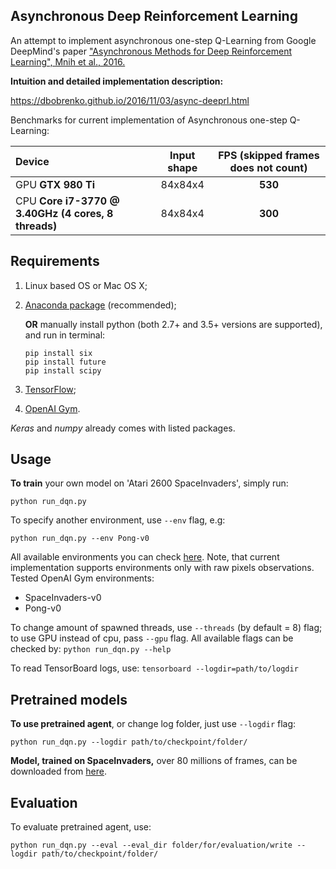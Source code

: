 ## Asynchronous Deep Reinforcement Learning
An attempt to implement asynchronous one-step Q-Learning from Google DeepMind's paper ["Asynchronous Methods for Deep Reinforcement Learning", Mnih et al., 2016.](https://arxiv.org/abs/1602.01783)

**Intuition and detailed implementation description:**

https://dbobrenko.github.io/2016/11/03/async-deeprl.html

Benchmarks for current implementation of Asynchronous one-step Q-Learning:

| **Device**                                          | **Input shape** | **FPS** (skipped frames does not count)   |
|:----------------------------------------------------|:---------------:|:-----------------------------------------:|
| GPU **GTX 980 Ti**                                  | 84x84x4         | **530**                                   |
| CPU **Core i7-3770 @ 3.40GHz (4 cores, 8 threads)** | 84x84x4         | **300**                                   |

## Requirements
1. Linux based OS or Mac OS X;
2. [Anaconda package](https://www.continuum.io/downloads) (recommended);

   **OR** manually install python (both 2.7+ and 3.5+ versions are supported), and run in terminal:
   ```
   pip install six
   pip install future
   pip install scipy
   ```
3. [TensorFlow](https://www.tensorflow.org/);
4. [OpenAI Gym](https://gym.openai.com/).

*Keras* and *numpy* already comes with listed packages.

## Usage
**To train** your own model on 'Atari 2600 SpaceInvaders', simply run:
```
python run_dqn.py
```

To specify another environment, use `--env` flag, e.g:
```
python run_dqn.py --env Pong-v0
```
All available environments you can check [here](https://gym.openai.com/envs). 
Note, that current implementation supports environments only with raw pixels observations.
Tested OpenAI Gym environments:
* SpaceInvaders-v0
* Pong-v0

To change amount of spawned threads, use `--threads` (by default = 8) flag; to use GPU instead of cpu, pass `--gpu` flag.
All available flags can be checked by: `python run_dqn.py --help`

To read TensorBoard logs, use:
`tensorboard --logdir=path/to/logdir`

## Pretrained models
**To use pretrained agent**, or change log folder, just use `--logdir` flag:
```
python run_dqn.py --logdir path/to/checkpoint/folder/
```
**Model, trained on SpaceInvaders,** over 80 millions of frames, can be downloaded from [here](https://drive.google.com/file/d/0By6rAKVSThTxRGYwRWlfM09MZTg/view).

## Evaluation
To evaluate pretrained agent, use:
```
python run_dqn.py --eval --eval_dir folder/for/evaluation/write --logdir path/to/checkpoint/folder/
```
